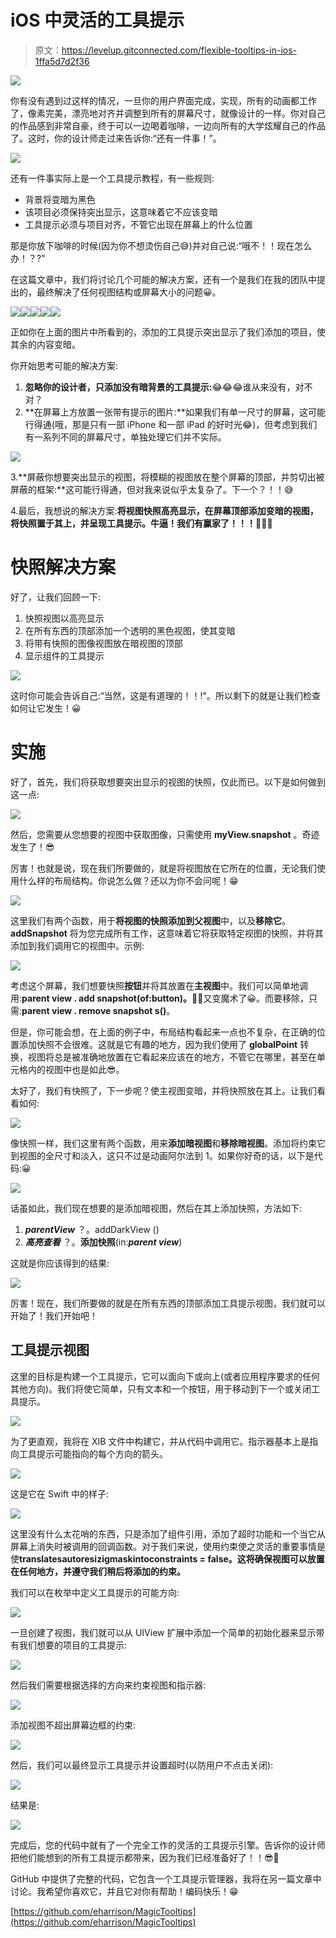 # iOS 中灵活的工具提示

> 原文：<https://levelup.gitconnected.com/flexible-tooltips-in-ios-1ffa5d7d2f36>

![](img/253bf6aa330ea3d070a724ca304e5484.png)

你有没有遇到过这样的情况，一旦你的用户界面完成，实现，所有的动画都工作了，像素完美，漂亮地对齐并调整到所有的屏幕尺寸，就像设计的一样。你对自己的作品感到非常自豪，终于可以一边喝着咖啡，一边向所有的大学炫耀自己的作品了。这时，你的设计师走过来告诉你:“还有一件事！”。

![](img/df82f2592513dbcfb521dfb05bcde626.png)

还有一件事实际上是一个工具提示教程，有一些规则:

*   背景将变暗为黑色
*   该项目必须保持突出显示，这意味着它不应该变暗
*   工具提示必须与项目对齐，不管它出现在屏幕上的什么位置

那是你放下咖啡的时候(因为你不想烫伤自己😅)并对自己说:“哦不！！现在怎么办！？?"

在这篇文章中，我们将讨论几个可能的解决方案，还有一个是我们在我的团队中提出的，最终解决了任何视图结构或屏幕大小的问题😀。

![](img/a98f4af22bba5f886f043c1b50650d39.png)![](img/5b87f77916e91a8bd8409922a78ea335.png)![](img/a59ac2f0027d1288892c68869871be7c.png)![](img/5920d1390460c45a5770eb08266c2321.png)![](img/18e323c9498460000df62e5ec17b2ae5.png)

正如你在上面的图片中所看到的，添加的工具提示突出显示了我们添加的项目，使其余的内容变暗。

你开始思考可能的解决方案:

1.  **忽略你的设计者，只添加没有暗背景的工具提示:**😂😂😂谁从来没有，对不对？
2.  **在屏幕上方放置一张带有提示的图片:**如果我们有单一尺寸的屏幕，这可能行得通(哦，那是只有一部 iPhone 和一部 iPad 的好时光😂)，但考虑到我们有一系列不同的屏幕尺寸，单独处理它们并不实际。

![](img/7bf339582d08702ea0a8a4a322760ba9.png)

3.**屏蔽你想要突出显示的视图，将模糊的视图放在整个屏幕的顶部，并剪切出被屏蔽的框架:**这可能行得通，但对我来说似乎太复杂了。下一个？！！😅

4.最后，我想说的解决方案:**将视图快照高亮显示，在屏幕顶部添加变暗的视图，将快照置于其上，并呈现工具提示。**牛逼！我们有赢家了！！！**🎉🎉🎉**

# **快照解决方案**

好了，让我们回顾一下:

1.  快照视图以高亮显示
2.  在所有东西的顶部添加一个透明的黑色视图，使其变暗
3.  将带有快照的图像视图放在暗视图的顶部
4.  显示组件的工具提示

![](img/6410e7c14916794e3c5242fc5047be51.png)

这时你可能会告诉自己:“当然，这是有道理的！！!"。所以剩下的就是让我们检查如何让它发生！😀

# 实施

好了，首先，我们将获取想要突出显示的视图的快照，仅此而已。以下是如何做到这一点:

![](img/fdc3a0094ab6a62946a86baef2d1c0a2.png)

然后，您需要从您想要的视图中获取图像，只需使用 **myView.snapshot** 。奇迹发生了！😎

厉害！也就是说，现在我们所要做的，就是将视图放在它所在的位置，无论我们使用什么样的布局结构。你说怎么做？还以为你不会问呢！😁

![](img/e677a35359005b030e32e05d81ae4654.png)

这里我们有两个函数，用于**将视图的快照添加到父视图**中，以及**移除它**。 **addSnapshot** 将为您完成所有工作，这意味着它将获取特定视图的快照，并将其添加到我们调用它的视图中。示例:

![](img/a7c82647c307cddb1ce6c7e75b3ac69a.png)

考虑这个屏幕，我们想要快照**按钮**并将其放置在**主视图**中。我们可以简单地调用:**parent view . add snapshot(of:button)。**🧙‍♂️又变魔术了😀。而要移除，只需:**parent view . remove snapshot s()**。

但是，你可能会想，在上面的例子中，布局结构看起来一点也不复杂，在正确的位置添加快照不会很难。这就是它有趣的地方，因为我们使用了 **globalPoint** 转换，视图将总是被准确地放置在它看起来应该在的地方，不管它在哪里，甚至在单元格内的视图中也是如此😎。

太好了，我们有快照了，下一步呢？使主视图变暗，并将快照放在其上。让我们看看如何:

![](img/66afb12c1777fb2a3190870071582aad.png)

像快照一样，我们这里有两个函数，用来**添加暗视图**和**移除暗视图**。添加将约束它到视图的全尺寸和淡入，这只不过是动画阿尔法到 1。如果你好奇的话，以下是代码:😀

![](img/c70e5beeae3f92ae8e0302a3af4324af.png)

话虽如此，我们现在想要的是添加暗视图，然后在其上添加快照，方法如下:

1.  ***parentView*** ？。addDarkView ()
2.  ***高亮查看*** ？。**添加快照**(in:***parent view***)

这就是你应该得到的结果:

![](img/8a975184bf88444880fdba7f4e02941f.png)

厉害！现在，我们所要做的就是在所有东西的顶部添加工具提示视图，我们就可以开始了！我们开始吧！

## 工具提示视图

这里的目标是构建一个工具提示，它可以面向下或向上(或者应用程序要求的任何其他方向)。我们将使它简单，只有文本和一个按钮，用于移动到下一个或关闭工具提示。

![](img/bc47df17bb9483a33c9bfe7eaf023d58.png)

为了更直观，我将在 XIB 文件中构建它，并从代码中调用它。指示器基本上是指向工具提示可能指向的每个方向的箭头。

![](img/cb82894211b8fbd602e074088a83ce68.png)

这是它在 Swift 中的样子:

![](img/52a740d8ff893e16c7bd6a116014a211.png)

这里没有什么太花哨的东西，只是添加了组件引用，添加了超时功能和一个当它从屏幕上消失时被调用的回调函数。对于我们来说，使用约束使之灵活的重要事情是使**translatesautoresizigmaskintoconstraints = false。这将确保视图可以放置在任何地方，并遵守我们稍后将添加的约束。**

我们可以在枚举中定义工具提示的可能方向:

![](img/1615065e38c875ffabc45816e79aea1e.png)

一旦创建了视图，我们就可以从 UIView 扩展中添加一个简单的初始化器来显示带有我们想要的项目的工具提示:

![](img/f3cf0c8cbc17bc44f339c5d369459881.png)

然后我们需要根据选择的方向来约束视图和指示器:

![](img/1f48c91694b87fdf56825a4359675bff.png)

添加视图不超出屏幕边框的约束:

![](img/c0c12e55c6b652e8acd2391fc4c6a150.png)

然后，我们可以最终显示工具提示并设置超时(以防用户不点击关闭):

![](img/f01c9c4ad0516a9cb5a392d9726ff9b9.png)

结果是:

![](img/83fca19f2317c81bcd6deedd910b282d.png)

完成后，您的代码中就有了一个完全工作的灵活的工具提示引擎。告诉你的设计师把他们能想到的所有工具提示都带来，因为我们已经准备好了！！😎🚀

GitHub 中提供了完整的代码，它包含一个工具提示管理器，我将在另一篇文章中讨论。我希望你喜欢它，并且它对你有帮助！编码快乐！😁

[https://github.com/eharrison/MagicTooltips](https://github.com/eharrison/MagicTooltips)